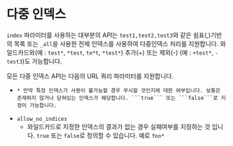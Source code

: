 # 다중 인덱스
```index``` 파라미터를 사용하는 대부분의 API는 ```test1,test2,test3```와 같은 쉼표(,)기반의 목록 또는 ```_all```을 사용한 전체 인덱스를 사용하여 다중인덱스 처리를 지원합니다. 와일드카드와(예 : ```test*```, ```*test```, ```te*t```, ```*test*```) 추가(+) 또는 제외(-) (예 : ```+test*```, ```-test3```)도 가능합니다.

모든 다중 인덱스 API는 다음의 URL 쿼리 파라미터를 지원합니다.
* ```ignore_unavilable
  * 만약 특정 인덱스가 사용이 불가능할 경우 무시할 것인지에 대한 여부입니다. 보통은 존재하지 않거나 닫혀있는 인덱스가 해당합니다. ```true``` 또는 ```false```로 지정이 가능합니다.
* ```allow_no_indices```
  * 와일드카드로 지정한 인덱스의 결과가 없는 경우 실패여부를 지정하는 것 입니다. ```true``` 또는 ```false```로 정의할 수 있습니다. 예로 ```foo*```